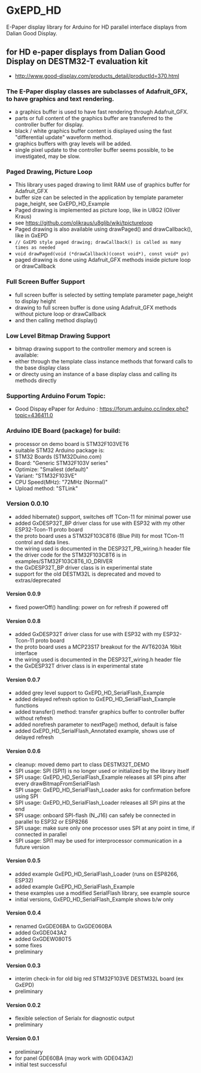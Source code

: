 # GxEPD_HD
E-Paper display library for Arduino for HD parallel interface displays from Dalian Good Display.

## for HD e-paper displays from Dalian Good Display on DESTM32-T evaluation kit
- http://www.good-display.com/products_detail/productId=370.html

### The E-Paper display classes are subclasses of Adafruit_GFX, to have graphics and text rendering.
- a graphics buffer is used to have fast rendering through Adafruit_GFX.
- parts or full content of the graphics buffer are transferred to the controller buffer for display.
- black / white graphics buffer content is displayed using the fast "differential update" waveform method.
- graphics buffers with gray levels will be added.
- single pixel update to the controller buffer seems possible, to be investigated, may be slow.

### Paged Drawing, Picture Loop
- This library uses paged drawing to limit RAM use of graphics buffer for Adafruit_GFX
- buffer size can be selected in the application by template parameter page_height, see GxEPD_HD_Example
- Paged drawing is implemented as picture loop, like in U8G2 (Oliver Kraus)
- see https://github.com/olikraus/u8glib/wiki/tpictureloop
- Paged drawing is also available using drawPaged() and drawCallback(), like in GxEPD
- ` // GxEPD style paged drawing; drawCallback() is called as many times as needed `
- ` void drawPaged(void (*drawCallback)(const void*), const void* pv) `
- paged drawing is done using Adafruit_GFX methods inside picture loop or drawCallback

### Full Screen Buffer Support
- full screen buffer is selected by setting template parameter page_height to display height
- drawing to full screen buffer is done using Adafruit_GFX methods without picture loop or drawCallback
- and then calling method display()

### Low Level Bitmap Drawing Support
- bitmap drawing support to the controller memory and screen is available:
- either through the template class instance methods that forward calls to the base display class
- or directy using an instance of a base display class and calling its methods directly

### Supporting Arduino Forum Topic:

- Good Dispay ePaper for Arduino : https://forum.arduino.cc/index.php?topic=436411.0

### Arduino IDE Board (package) for build:
- processor on demo board is STM32F103VET6
- suitable STM32 Arduino package is:
- STM32 Boards (STM32Duino.com)
- Board: "Generic STM32F103V series"
- Optimize: "Smallest (default)"
- Variant: "STM32F103VE"
- CPU Speed(MHz): "72MHz (Normal)"
- Upload method: "STLink"

### Version 0.0.10
- added hibernate() support, switches off TCon-11 for minimal power use
- added GxDESP32T_BP driver class for use with ESP32 with my other ESP32-Tcon-11 proto board
- the proto board uses a STM32F103C8T6 (Blue Pill) for most TCon-11 control and data lines.
- the wiring used is documented in the DESP32T_PB_wiring.h header file
- the driver code for the STM32F103C8T6 is in examples/STM32F103C8T6_IO_DRIVER
- the GxDESP32T_BP driver class is in experimental state
- support for the old DESTM32L is deprecated and moved to extras/deprecated
#### Version 0.0.9
- fixed powerOff() handling: power on for refresh if powered off
#### Version 0.0.8
- added GxDESP32T driver class for use with ESP32 with my ESP32-Tcon-11 proto board
- the proto board uses a MCP23S17 breakout for the AVT6203A 16bit interface
- the wiring used is documented in the DESP32T_wiring.h header file
- the GxDESP32T driver class is in experimental state
#### Version 0.0.7
- added grey level support to GxEPD_HD_SerialFlash_Example
- added delayed refresh option to GxEPD_HD_SerialFlash_Example functions
- added transfer() method: transfer graphics buffer to controller buffer without refresh
- added norefresh parameter to nextPage() method, default is false
- added GxEPD_HD_SerialFlash_Annotated example, shows use of delayed refresh
#### Version 0.0.6
- cleanup: moved demo part to class DESTM32T_DEMO
- SPI usage: SPI (SPI1) is no longer used or initialized by the library itself
- SPI usage: GxEPD_HD_SerialFlash_Example releases all SPI pins after every drawBitmapFromSerialFlash
- SPI usage: GxEPD_HD_SerialFlash_Loader asks for confirmation before using SPI
- SPI usage: GxEPD_HD_SerialFlash_Loader releases all SPI pins at the end
- SPI usage: onboard SPI-flash (N_J16) can safely be connected in parallel to ESP32 or ESP8266
- SPI usage: make sure only one processor uses SPI at any point in time, if connected in parallel
- SPI usage: SPI1 may be used for interprocessor communication in a future version
#### Version 0.0.5
- added example GxEPD_HD_SerialFlash_Loader (runs on ESP8266, ESP32)
- added example GxEPD_HD_SerialFlash_Example
- these examples use a modified SerialFlash library, see example source
- initial versions, GxEPD_HD_SerialFlash_Example shows b/w only
#### Version 0.0.4
- renamed GxGDE06BA to GxGDE060BA
- added GxGDE043A2
- added GxGDEW080T5
- some fixes
- preliminary
#### Version 0.0.3
- interim check-in for old big red STM32F103VE DESTM32L board (ex GxEPD)
- preliminary
#### Version 0.0.2
- flexible selection of Serialx for diagnostic output
- preliminary
#### Version 0.0.1
- preliminary
- for panel GDE60BA (may work with GDE043A2)
- initial test successful
